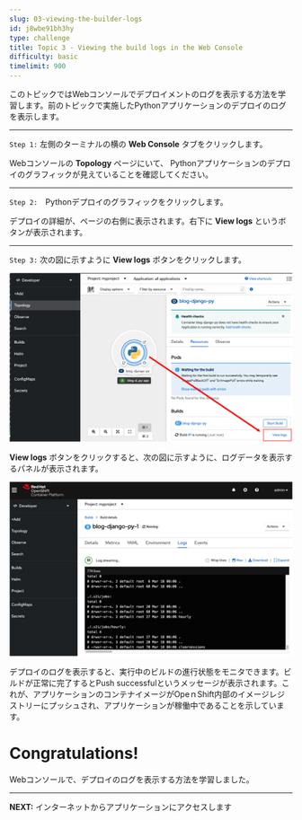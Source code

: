 ```yaml
---
slug: 03-viewing-the-builder-logs
id: j8wbe91bh3hy
type: challenge
title: Topic 3 - Viewing the build logs in the Web Console
difficulty: basic
timelimit: 900
---
```

このトピックではWebコンソールでデプロイメントのログを表示する方法を学習します。前のトピックで実施したPythonアプリケーションのデプロイのログを表示します。

----

`Step 1:` 左側のターミナルの横の **Web Console** タブをクリックします。

Webコンソールの **Topology** ページにいて、 Pythonアプリケーションのデプロイのグラフィックが見えていることを確認してください。

----

`Step 2:`　Pythonデプロイのグラフィックをクリックします。

デプロイの詳細が、ページの右側に表示されます。右下に **View logs** というボタンが表示されます。

----

`Step 3:` 次の図に示すように **View logs** ボタンをクリックします。

![View Logs 1](../assets/view-logs-01.png)

**View logs** ボタンをクリックすると、次の図に示すように、ログデータを表示するパネルが表示されます。

![View Logs 2](../assets/view-logs-02.png)

デプロイのログを表示すると、実行中のビルドの進行状態をモニタできます。ビルドが正常に完了するとPush successfulというメッセージが表示されます。これが、アプリケーションのコンテナイメージがOpeｎShift内部のイメージレジストリーにプッシュされ、アプリケーションが稼働中であることを示しています。

# Congratulations!

Webコンソールで、デプロイのログを表示する方法を学習しました。

----

**NEXT:** インターネットからアプリケーションにアクセスします
